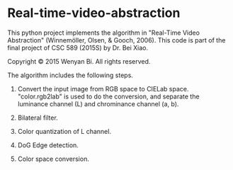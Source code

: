 # Real-time-video-abstraction
This python project implements the algorithm in "Real-Time Video Abstraction" (Winnemöller, Olsen, & Gooch, 2006).
This code is part of the final project of CSC 589 (2015S) by Dr. Bei Xiao.

Copyright © 2015 Wenyan Bi. All rights reserved.


The algorithm includes the following steps.
1) Convert the input image from RGB space to CIELab space.
    "color.rgb2lab" is used to do the conversion, and separate the luminance channel (L) and chrominance channel (a, b).

2) Bilateral filter.
3) Color quantization of L channel.
4) DoG Edge detection.
5) Color space conversion.

